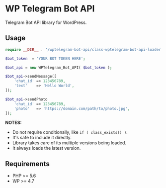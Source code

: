 # WP Telegram Bot API

Telegram Bot API library for WordPress.

## Usage

```php
require __DIR__ . '/wptelegram-bot-api/class-wptelegram-bot-api-loader.php'

$bot_token  = 'YOUR BOT TOKEN HERE';

$bot_api = new WPTelegram_Bot_API( $bot_token );

$bot_api->sendMessage([
    'chat_id' => 123456789,
    'text'    => 'Hello World',
]);

$bot_api->sendPhoto
    'chat_id' => 123456789,
    'photo'   => 'https://domain.com/path/to/photo.jpg',
]);
```

**NOTES:**

- Do not require conditionally, like `if ( class_exists() )`.
- It's safe to include it directly.
- Library takes care of its multiple versions being loaded.
- It always loads the latest version.

## Requirements

- PHP >= 5.6
- WP >= 4.7
